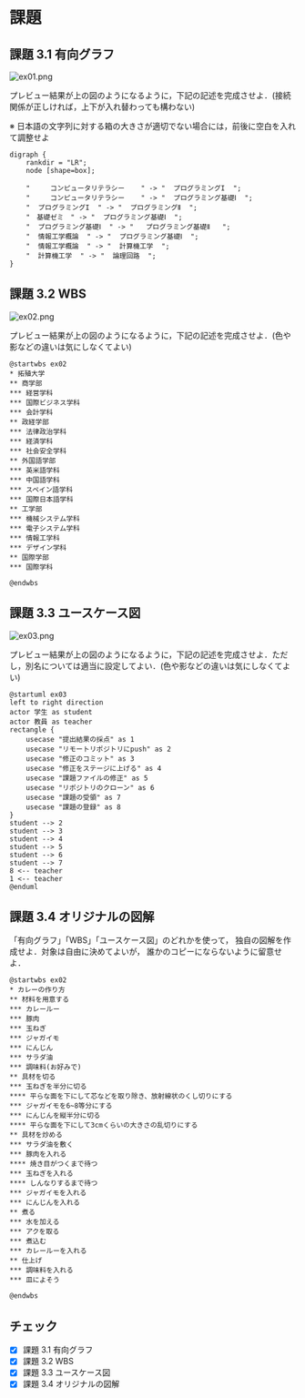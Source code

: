 # 課題

## 課題 3.1 有向グラフ

![ex01.png](ex01.png)

プレビュー結果が上の図のようになるように，下記の記述を完成させよ．(接続関係が正しければ，上下が入れ替わっても構わない)

※ 日本語の文字列に対する箱の大きさが適切でない場合には，前後に空白を入れて調整せよ

```graphviz
digraph {
    rankdir = "LR";
    node [shape=box];

    "     コンピュータリテラシー    " -> "  プログラミングI  ";
    "     コンピュータリテラシー    " -> "  プログラミング基礎Ⅰ  ";
    "  プログラミングI  " -> "  プログラミングⅡ  ";
    "　基礎ゼミ　" -> "  プログラミング基礎Ⅰ  ";
    "  プログラミング基礎Ⅰ  " -> "   プログラミング基礎Ⅱ   ";
    "  情報工学概論  " -> "  プログラミング基礎Ⅰ  ";
    "  情報工学概論  " -> "  計算機工学  ";
    "  計算機工学  " -> "  論理回路  ";
}
```

## 課題 3.2 WBS

![ex02.png](ex02.png)

プレビュー結果が上の図のようになるように，下記の記述を完成させよ．(色や影などの違いは気にしなくてよい)

```plantUML
@startwbs ex02
* 拓殖大学
** 商学部
*** 経営学科
*** 国際ビジネス学科
*** 会計学科
** 政経学部
*** 法律政治学科
*** 経済学科
*** 社会安全学科
** 外国語学部
*** 英米語学科
*** 中国語学科
*** スペイン語学科
*** 国際日本語学科
** 工学部
*** 機械システム学科
*** 電子システム学科
*** 情報工学科
*** デザイン学科
** 国際学部
*** 国際学科

@endwbs
```

## 課題 3.3 ユースケース図

![ex03.png](ex03.png)

プレビュー結果が上の図のようになるように，下記の記述を完成させよ．ただし，別名については適当に設定してよい．(色や影などの違いは気にしなくてよい)

```plantUML
@startuml ex03
left to right direction
actor 学生 as student
actor 教員 as teacher
rectangle {
    usecase "提出結果の採点" as 1
    usecase "リモートリポジトリにpush" as 2
    usecase "修正のコミット" as 3
    usecase "修正をステージに上げる" as 4
    usecase "課題ファイルの修正" as 5
    usecase "リポジトリのクローン" as 6
    usecase "課題の受領" as 7
    usecase "課題の登録" as 8
}
student --> 2
student --> 3
student --> 4
student --> 5
student --> 6
student --> 7
8 <-- teacher
1 <-- teacher
@enduml
```

## 課題 3.4 オリジナルの図解

「有向グラフ」「WBS」「ユースケース図」のどれかを使って，
独自の図解を作成せよ．対象は自由に決めてよいが，
誰かのコピーにならないように留意せよ．

```plantUML
@startwbs ex02
* カレーの作り方
** 材料を用意する
*** カレールー
*** 豚肉
*** 玉ねぎ
*** ジャガイモ
*** にんじん
*** サラダ油
*** 調味料(お好みで)
** 具材を切る
*** 玉ねぎを半分に切る
**** 平らな面を下にして芯などを取り除き、放射線状のくし切りにする
*** ジャガイモを6~8等分にする
*** にんじんを縦半分に切る
**** 平らな面を下にして3cmくらいの大きさの乱切りにする
** 具材を炒める
*** サラダ油を敷く
*** 豚肉を入れる
**** 焼き目がつくまで待つ
*** 玉ねぎを入れる
**** しんなりするまで待つ
*** ジャガイモを入れる
*** にんじんを入れる
** 煮る
*** 水を加える
*** アクを取る
*** 煮込む
*** カレールーを入れる
** 仕上げ
*** 調味料を入れる
*** 皿によそう

@endwbs
```


## チェック
- [x] 課題 3.1 有向グラフ
- [x] 課題 3.2 WBS
- [x] 課題 3.3 ユースケース図
- [x] 課題 3.4 オリジナルの図解
